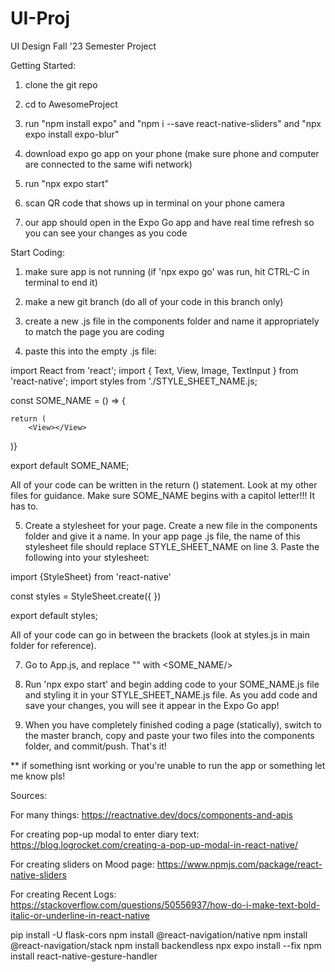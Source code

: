 # UI-Proj
UI Design Fall '23 Semester Project

Getting Started:

1) clone the git repo

2) cd to AwesomeProject

3) run "npm install expo" and "npm i --save react-native-sliders" and "npx expo install expo-blur"

4) download expo go app on your phone (make sure phone and computer are connected to the same wifi network)

5) run "npx expo start"

6) scan QR code that shows up in terminal on your phone camera

7) our app should open in the Expo Go app and have real time refresh so you
can see your changes as you code

Start Coding:

1) make sure app is not running (if 'npx expo go' was run, hit CTRL-C in terminal to end it)

2) make a new git branch (do all of your code in this branch only)

3) create a new .js file in the components folder and name it appropriately to match the page
you are coding

4) paste this into the empty .js file:

import React from 'react';
import { Text, View, Image, TextInput } from 'react-native';
import styles from './STYLE_SHEET_NAME.js;

const SOME_NAME = () => {

	return (
		<View></View>

)}

export default SOME_NAME;


All of your code can be written in the return () statement. Look at my other
files for guidance.
Make sure SOME_NAME begins with a capitol letter!!! It has to.

5) Create a stylesheet for your page. Create a new file in the components folder and give it a name. In your
app page .js file, the name of this stylesheet file should replace STYLE_SHEET_NAME on line 3. Paste the following into
your stylesheet:


import {StyleSheet} from 'react-native'

const styles = StyleSheet.create({
})

export default styles;


All of your code can go in between the brackets (look at styles.js in main folder for reference).

7) Go to App.js, and replace "<MoodIcon/>" with <SOME_NAME/>

8) Run 'npx expo start' and begin adding code to your SOME_NAME.js file and styling it
in your STYLE_SHEET_NAME.js file. As you add code and save your changes, you will see it
appear in the Expo Go app!

9) When you have completely finished coding a page (statically), switch to the master branch,
copy and paste your two files into the components folder, and commit/push. That's it!


** if something isnt working or you're unable to run the app or something let me know pls!


Sources:

For many things: https://reactnative.dev/docs/components-and-apis

For creating pop-up modal to enter diary text: https://blog.logrocket.com/creating-a-pop-up-modal-in-react-native/

For creating sliders on Mood page: https://www.npmjs.com/package/react-native-sliders

For creating Recent Logs: https://stackoverflow.com/questions/50556937/how-do-i-make-text-bold-italic-or-underline-in-react-native








pip install -U flask-cors
npm install @react-navigation/native
npm install @react-navigation/stack
npm install backendless
npx expo install --fix
npm install react-native-gesture-handler


